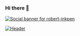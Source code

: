 ### Hi there 👋

[![Social banner for robert-inkpen](https://raw.githubusercontent.com/robert-inkpen/robert-inkpen/raw/master/assets/static_header.png)](https://www.linkedin.com/in/robert-inkpen/)

[![Header](https://raw.githubusercontent.com/robert-inkpen/<OWNER>/<OWNER>/assets/readme_header.png)](https://www.linkedin.com/in/robert-inkpen/)

<!--
**robert-inkpen/robert-inkpen** is a ✨ _special_ ✨ repository because its `README.md` (this file) appears on your GitHub profile.

Here are some ideas to get you started:

- 🔭 I’m currently working on ...
- 🌱 I’m currently learning ...
- 👯 I’m looking to collaborate on ...
- 🤔 I’m looking for help with ...
- 💬 Ask me about ...
- 📫 How to reach me: ...
- 😄 Pronouns: ...
- ⚡ Fun fact: ...
-->
